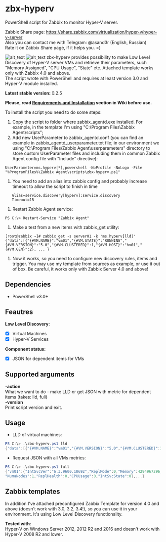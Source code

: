 # zbx-hyperv
PowerShell script for Zabbix to monitor Hyper-V server.  
  
Zabbix Share page: https://share.zabbix.com/virtualization/hyper-v/hyper-v-server  
Also you can contact me with Telegram: @asand3r (English, Russian)  
Rate it on Zabbix Share page, if it helps you. =)

![alt_text](https://pp.userapi.com/c831508/v831508836/1d54c4/aL5ve9-JYSc.jpg)
![alt_text](https://pp.userapi.com/c831508/v831508836/1d54ce/WtGekdXFRHk.jpg)
zbx-hyperv provides possibility to make Low Level Discovery of Hyper-V server VMs and retrieve their parameters, such "Memory Assigned", "CPU Usage", "State" etc. Attached template works only with Zabbix 4.0 and above.  
The script wrote with PowerShell and requires at least version 3.0 and Hyper-V module installed.

**Latest stable version:** 0.2.5

__Please, read [Requirements and Installation](https://github.com/asand3r/zbx-hyperv/wiki/Requirements-and-Installation) section in Wiki before use.__  

To install the script you need to do some steps:

1. Copy the script to folder where zabbix_agentd.exe installed. For example, in the template I'm using "C:\Program Files\Zabbix Agent\scripts";
1. Add new UserParameter to zabbix_agentd.conf (you can find an example in zabbix_agentd_userparameter.txt file; in our environment we using "C:\Program Files\Zabbix Agent\userparameters" directory to store custom UserParameter files and including them in common Zabbix Agent config file with "Include" directive):
```
UserParameter=ms.hyperv[*],powershell -NoProfile -NoLogo -File "%ProgramFiles%\Zabbix Agent\scripts\zbx-hyperv.ps1" 
```
1. You need to add an alias into zabbix config and probably increase timeout to allow the script to finish in time
```
   Alias=service.discovery[hyperv]:service.discovery
   Timeout=15
```
1. Restart Zabbix Agent service:
```
PS C:\> Restart-Service "Zabbix Agent"
```
1. Make a test from a new items with zabbix_get utility:
```
[root@zabbix ~]# zabbix_get -s server01 -k 'ms.hyperv[lld]'
{"data":[{"{#VM.NAME}":"vm01","{#VM.STATE}":"RUNNING","{#VM.VERSION}":"5.0","{#VM.CLUSTERED}":1,"{#VM.HOST}":"hv01","{#VM.GEN}":2}, ... }
```
1. Now it works, so you need to configure new discovery rules, items and trigger. You may use my template from sources as example, or use it out of box. Be careful, it works only with Zabbix Server 4.0 and above!



## Dependencies
 - PowerShell v3.0+

## Feautres  
**Low Level Discovery:**
 - [x] Virtual Machines
 - [x] Hyper-V Services

**Component status:**
 - [x] JSON for dependent items for VMs

## Supported arguments  
**-action**  
What we want to do - make LLD or get JSON with metric for dependent items (takes: lld, full)  
**-version**  
Print script version and exit.  

## Usage 
- LLD of virtual machines:
```powershell
PS C:\> .\zbx-hyperv.ps1 lld
{"data":[{"{#VM.NAME}":"vm01","{#VM.VERSION}":"5.0","{#VM.CLUSTERED}":1,"{#VM.HOST}":"hv01","{#VM.GEN}":2,"{#VM.ISREPLICA}":0}, ...}
```
- Request JSON with all VMs metrics:
```powershell
PS C:\> .\zbx-hyperv.ps1 full
{"vm01":{"IntSvcVer":"6.3.9600.18692","ReplMode":0,"Memory":4294967296,"ReplState":0,"NumaSockets":1,"Uptime":53505,"State":2,
"NumaNodes":1,"ReplHealth":0,"CPUUsage":0,"IntSvcState":0},...}
```

## Zabbix templates
In addition I've attached preconfigured Zabbix Template for version 4.0 and above (doesn't work with 3.0, 3.2, 3.4!), so you can use it in your environment. It's using Low Level Discovery functionality.

**Tested with**:  
Hyper-V on Windows Server 2012, 2012 R2 and 2016 and doesn't work with Hyper-V 2008 R2 and lower.
